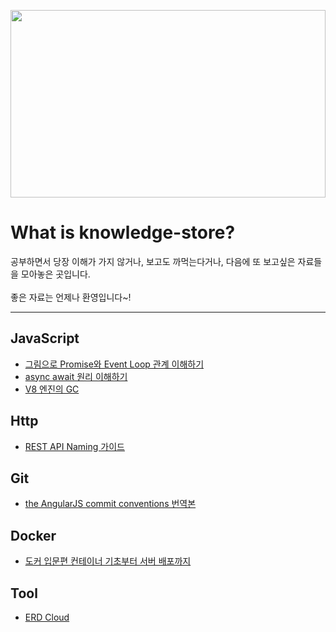 <img src="https://user-images.githubusercontent.com/61001656/100558493-0c9ca900-32f2-11eb-9a42-c16be238a11b.jpg" height="300" width="100%"></br>
# What is knowledge-store?
공부하면서 당장 이해가 가지 않거나, 보고도 까먹는다거나, 다음에 또 보고싶은 자료들을 모아놓은 곳입니다. </br>
</br>
좋은 자료는 언제나 환영입니다~!

***

## JavaScript
* <a href="https://medium.com/@lydiahallie/javascript-visualized-promises-async-await-a3f1aad8a943" >그림으로 Promise와 Event Loop 관계 이해하기</a>
* <a href="https://medium.com/sjk5766/async-await-원리-cc643f18526d" >async await 원리 이해하기</a>
* <a href="https://deepu.tech/memory-management-in-v8/" >V8 엔진의 GC</a>

## Http
* <a href="https://restfulapi.net/resource-naming/" >REST API Naming 가이드</a>

## Git
* <a href="https://velog.io/@outstandingboy/Git-%EC%BB%A4%EB%B0%8B-%EB%A9%94%EC%8B%9C%EC%A7%80-%EA%B7%9C%EC%95%BD-%EC%A0%95%EB%A6%AC-the-AngularJS-commit-conventions" >the AngularJS commit conventions 번역본</a>

## Docker
* <a href="https://www.44bits.io/ko/post/easy-deploy-with-docker" >도커 입문편 컨테이너 기초부터 서버 배포까지</a>

## Tool
* <a href="https://www.erdcloud.com/" >ERD Cloud</a>
